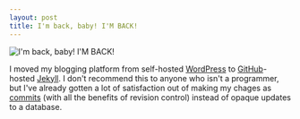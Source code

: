 ```yaml
---
layout: post
title: I'm back, baby! I'M BACK!
---
```

![I'm back, baby! I'M BACK!](/weblog/assets/back-baby.jpg)

I moved my blogging platform from self-hosted <a href="https://wordpress.org">WordPress</a> to <a href="https://github.com">GitHub</a>-hosted <a href="http://jekyllrb.com/">Jekyll</a>. I don't recommend this to anyone who isn't a programmer, but I've already gotten a lot of satisfaction out of making my chages as <a href="https://github.com/simoneau/simoneau.github.com/commits/master">commits</a> (with all the benefits of revision control) instead of opaque updates to a database.

